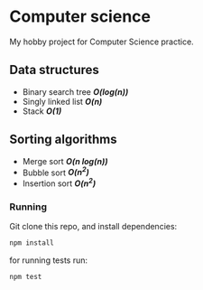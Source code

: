 # Computer science

My hobby project for Computer Science practice.

## Data structures
* Binary search tree ***O(log(n))***
* Singly linked list ***O(n)***
* Stack ***O(1)***

## Sorting algorithms
* Merge sort ***O(n log(n))***
* Bubble sort ***O(n<sup>2</sup>)***
* Insertion sort ***O(n<sup>2</sup>)***

### Running
Git clone this repo, and install dependencies:
```js
npm install
```
for running tests run:
```js
npm test
```